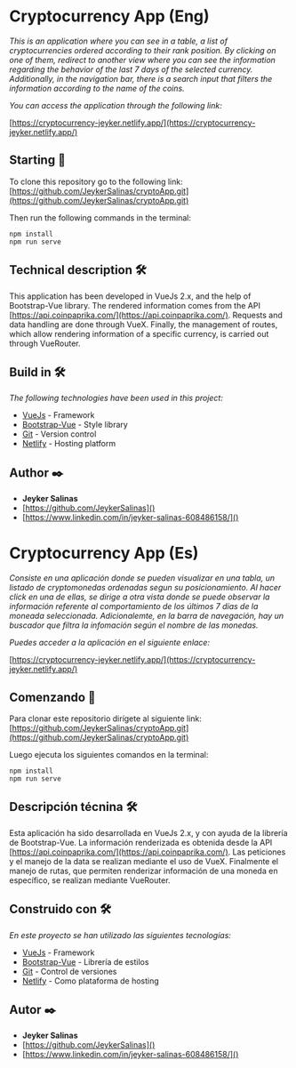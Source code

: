 # Cryptocurrency App (Eng)

_This is an application where you can see in a table, a list of cryptocurrencies ordered according to their rank position.
By clicking on one of them, redirect to another view where you can see the information regarding the behavior of the last 7 days of the selected currency. Additionally, in the navigation bar, there is a search input that filters the information according to the name of the coins._

_You can access the application through the following link:_

[https://cryptocurrency-jeyker.netlify.app/](https://cryptocurrency-jeyker.netlify.app/)

<!-- ``` -->

## Starting 🚀

To clone this repository go to the following link:
[https://github.com/JeykerSalinas/cryptoApp.git](https://github.com/JeykerSalinas/cryptoApp.git)

Then run the following commands in the terminal:

```
npm install
npm run serve
```

## Technical description 🛠️

This application has been developed in VueJs 2.x, and the help of Bootstrap-Vue library. The rendered information comes from the API [https://api.coinpaprika.com/](https://api.coinpaprika.com/). Requests and data handling are done through VueX. Finally, the management of routes, which allow rendering information of a specific currency, is carried out through VueRouter.

## Build in 🛠️

_The following technologies have been used in this project:_

- [VueJs](https://es.vuejs.org/) - Framework
- [Bootstrap-Vue](https://bootstrap-vue.org/) - Style library
- [Git](https://bootstrap-vue.org/) - Version control
- [Netlify](https://www.netlify.com/) - Hosting platform

## Author ✒️

- **Jeyker Salinas**
- [https://github.com/JeykerSalinas]()
- [https://www.linkedin.com/in/jeyker-salinas-608486158/]()

# Cryptocurrency App (Es)

_Consiste en una aplicación donde se pueden visualizar en una tabla, un listado de cryptomonedas ordenadas segun su posicionamiento.
Al hacer click en una de ellas, se dirige a otra vista donde se puede observar la información referente al comportamiento de los últimos 7 días de la moneada seleccionada. Adicionalemte, en la barra de navegación, hay un buscador que filtra la infomación según el nombre de las monedas._

_Puedes acceder a la aplicación en el siguiente enlace:_

[https://cryptocurrency-jeyker.netlify.app/](https://cryptocurrency-jeyker.netlify.app/)

<!-- ``` -->

## Comenzando 🚀

Para clonar este repositorio dirígete al siguiente link:
[https://github.com/JeykerSalinas/cryptoApp.git](https://github.com/JeykerSalinas/cryptoApp.git)

Luego ejecuta los siguientes comandos en la terminal:

```
npm install
npm run serve
```

## Descripción técnina 🛠️

Esta aplicación ha sido desarrollada en VueJs 2.x, y con ayuda de la librería de Bootstrap-Vue. La información renderizada es obtenida desde la API [https://api.coinpaprika.com/](https://api.coinpaprika.com/). Las peticiones y el manejo de la data se realizan mediante el uso de VueX. Finalmente el manejo de rutas, que permiten renderizar información de una moneda en específico, se realizan mediante VueRouter.

## Construido con 🛠️

_En este proyecto se han utilizado las siguientes tecnologías:_

- [VueJs](https://es.vuejs.org/) - Framework
- [Bootstrap-Vue](https://bootstrap-vue.org/) - Librería de estilos
- [Git](https://bootstrap-vue.org/) - Control de versiones
- [Netlify](https://www.netlify.com/) - Como plataforma de hosting

## Autor ✒️

- **Jeyker Salinas**
- [https://github.com/JeykerSalinas]()
- [https://www.linkedin.com/in/jeyker-salinas-608486158/]()
